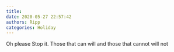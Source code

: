 ```yaml
---
title: 
date: 2020-05-27 22:57:42
authors: Ripp
categories: Holiday
---
```


 Oh please   Stop it.   Those that can will and those that cannot will not